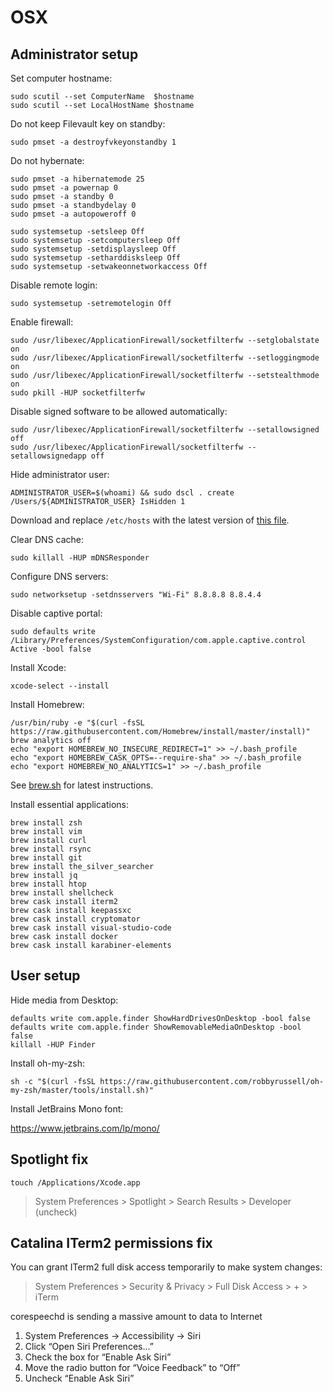 # OSX

## Administrator setup

Set computer hostname:

```
sudo scutil --set ComputerName  $hostname
sudo scutil --set LocalHostName $hostname
```

Do not keep Filevault key on standby:

```
sudo pmset -a destroyfvkeyonstandby 1
```

Do not hybernate:

```
sudo pmset -a hibernatemode 25
sudo pmset -a powernap 0
sudo pmset -a standby 0
sudo pmset -a standbydelay 0
sudo pmset -a autopoweroff 0

sudo systemsetup -setsleep Off
sudo systemsetup -setcomputersleep Off
sudo systemsetup -setdisplaysleep Off
sudo systemsetup -setharddisksleep Off
sudo systemsetup -setwakeonnetworkaccess Off
```

Disable remote login:

```
sudo systemsetup -setremotelogin Off
```

Enable firewall:

```
sudo /usr/libexec/ApplicationFirewall/socketfilterfw --setglobalstate on
sudo /usr/libexec/ApplicationFirewall/socketfilterfw --setloggingmode on
sudo /usr/libexec/ApplicationFirewall/socketfilterfw --setstealthmode on
sudo pkill -HUP socketfilterfw
```

Disable signed software to be allowed automatically:

```
sudo /usr/libexec/ApplicationFirewall/socketfilterfw --setallowsigned off
sudo /usr/libexec/ApplicationFirewall/socketfilterfw --setallowsignedapp off
```

Hide administrator user:

```
ADMINISTRATOR_USER=$(whoami) && sudo dscl . create /Users/${ADMINISTRATOR_USER} IsHidden 1
```

Download and replace `/etc/hosts` with the latest version of [this file](https://raw.githubusercontent.com/StevenBlack/hosts/master/alternates/fakenews-gambling-porn-social/hosts).

Clear DNS cache:

```
sudo killall -HUP mDNSResponder
```

Configure DNS servers:

```
sudo networksetup -setdnsservers "Wi-Fi" 8.8.8.8 8.8.4.4
```

Disable captive portal:

```
sudo defaults write /Library/Preferences/SystemConfiguration/com.apple.captive.control Active -bool false
```

Install Xcode:

```
xcode-select --install
```

Install Homebrew:

```
/usr/bin/ruby -e "$(curl -fsSL https://raw.githubusercontent.com/Homebrew/install/master/install)"
brew analytics off
echo "export HOMEBREW_NO_INSECURE_REDIRECT=1" >> ~/.bash_profile
echo "export HOMEBREW_CASK_OPTS=--require-sha" >> ~/.bash_profile
echo "export HOMEBREW_NO_ANALYTICS=1" >> ~/.bash_profile
```

See [brew.sh](https://brew.sh) for latest instructions.

Install essential applications:

```
brew install zsh
brew install vim
brew install curl
brew install rsync
brew install git
brew install the_silver_searcher
brew install jq
brew install htop
brew install shellcheck
brew cask install iterm2
brew cask install keepassxc
brew cask install cryptomator
brew cask install visual-studio-code
brew cask install docker
brew cask install karabiner-elements
```

## User setup

Hide media from Desktop:

```
defaults write com.apple.finder ShowHardDrivesOnDesktop -bool false
defaults write com.apple.finder ShowRemovableMediaOnDesktop -bool false
killall -HUP Finder
```

Install oh-my-zsh:

```
sh -c "$(curl -fsSL https://raw.githubusercontent.com/robbyrussell/oh-my-zsh/master/tools/install.sh)"
```

Install JetBrains Mono font:

https://www.jetbrains.com/lp/mono/

## Spotlight fix

```
touch /Applications/Xcode.app
```

> System Preferences > Spotlight > Search Results > Developer (uncheck)

## Catalina ITerm2 permissions fix

You can grant ITerm2 full disk access temporarily to make system changes:

> System Preferences > Security & Privacy > Full Disk Access > + > iTerm

corespeechd is sending a massive amount to data to Internet

1. System Preferences -> Accessibility -> Siri
2. Click “Open Siri Preferences...”
3. Check the box for “Enable Ask Siri”
4. Move the radio button for “Voice Feedback” to “Off”
5. Uncheck “Enable Ask Siri”
